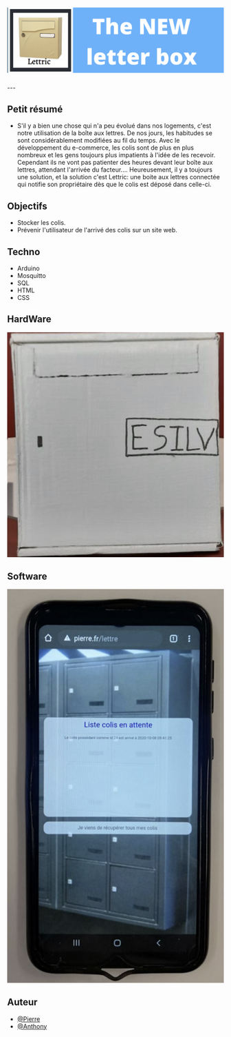 <h1 align="center">
  <img src="./Assets/header.png" alt="Lettric" />
</h1>
---

## Petit résumé

- S'il y a bien une chose qui n'a peu évolué dans nos logements, c'est notre utilisation de la boîte aux lettres. De nos jours, les habitudes se sont considérablement modifiées au fil du temps. Avec le développement du e-commerce, les colis sont de plus en plus nombreux et les gens toujours plus impatients à l'idée de les recevoir. Cependant ils ne vont pas patienter des heures devant leur boîte aux lettres, attendant l'arrivée du facteur.... Heureusement, il y a toujours une solution, et la solution c'est Lettric: une boite aux lettres connectée qui notifie son propriétaire dès que le colis est déposé dans celle-ci.

## Objectifs

- Stocker les colis.
- Prévenir l'utilisateur de l'arrivé des colis sur un site web.

## Techno

- Arduino
- Mosquitto
- SQL
- HTML
- CSS

## HardWare
<img src="./Assets/soft.png" alt="Lettric" />

## Software
<img src="./Assets/demo.png" alt="Lettric" />

## Auteur

- [@Pierre](https://github.com/Pierre-Portfolio)
- [@Anthony](https://github.com/Cyd-des-Tenebres)
